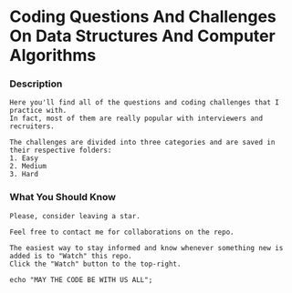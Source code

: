 # Coding Questions And Challenges On Data Structures And Computer Algorithms

### Description
```
Here you'll find all of the questions and coding challenges that I practice with.
In fact, most of them are really popular with interviewers and recruiters.
```
```
The challenges are divided into three categories and are saved in their respective folders:
1. Easy
2. Medium
3. Hard
```

### What You Should Know
```
Please, consider leaving a star.

Feel free to contact me for collaborations on the repo.

The easiest way to stay informed and know whenever something new is added is to "Watch" this repo.
Click the "Watch" button to the top-right.
```

```
echo "MAY THE CODE BE WITH US ALL";
```
